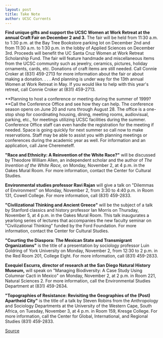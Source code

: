 ```yaml
---
layout: post
title: Take Note
author: UCSC Currents
---
```


**Find unique gifts and support the UCSC Women at Work Retreat at the annual Craft Fair on December 2 and 3.** The fair will be held from 11:30 a.m. to 1:30 p.m. at the Bay Tree Bookstore parking lot on December 2nd and from 11:30 a.m. to 1:30 p.m. in the lobby of Applied Sciences on December 3rd. Proceeds will benefit the UC Santa Cruz Women at Work Retreat Scholarship Fund. The fair will feature handmade and miscellaneous items from the UCSC community such as jewelry, ceramics, pictures, holiday ornaments, cards, etc. Donations of craft items are still needed. Call Connie Croker at (831) 459-2713 for more information about the fair or about making a donation. . . . And planning is under way for the 13th annual Women at Work Retreat in May. If you would like to help with this year's retreat, call Connie Croker at (831) 459-2713.

**Planning to host a conference or meeting during the summer of 1999? **Call the Conference Office and see how they can help. The conference season opens on June 20 and runs through August 28. The office is a one-stop shop for coordinating housing, dining, meeting rooms, audiovisual, parking, etc., for meetings utilizing UCSC facilities during the summer. Conference Office staff can even handle the registration for the meeting if needed. Space is going quickly for next summer so call now to make reservations. Staff may be able to assist you with planning meetings or conferences during the academic year as well. For information and an application, call Jane Cheremeteff.

**"Race and Ethnicity: A Reinvention of the White Race?"** will be discussed by Theodore William Allen, an independent scholar and the author of _The Invention of the White Race,_ on Monday, November 2, at 4 p.m. in the Oakes Mural Room. For more information, contact the Center for Cultural Studies.

**Environmental studies professor Ravi Rajan** will give a talk on "Dilemmas of Environment" on Monday, November 2, from 3:30 to 4:40 p.m. in Room 131, Cowell College. For more information, call (831) 459-2833.

**"Civilizational Thinking and Ancient Greece"** will be the subject of a talk by Stanford classics and history professor Ian Morris on Thursday, November 5, at 4 p.m. in the Oakes Mural Room. This talk inaugurates a yearlong series of lectures that accompanies the new faculty seminar on "Civilizational Thinking" funded by the Ford Foundation. For more information, contact the Center for Cultural Studies.

**"Courting the Diaspora: The Mexican State and Transmigrant Organizations"** is the title of a presentation by sociology professor Luin Goldring of York University on Monday, November 2, from 12:30 to 2 p.m. in the Red Room 201, College Eight. For more information, call (831) 459-2833.

**Exequiel Escurra, director of research at the San Diego Natural History Museum,** will speak on "Managing Biodiversity: A Case Study Using Columnar Cacti in Mexico" on Monday, November 2, at 2 p.m. in Room 221, Natural Sciences 2. For more information, call the Environmental Studies Department at (831) 459-2634.

**"Topographies of Resistance: Revisiting the Geographies of the (Post) Apartheid City"** is the title of a talk by Steven Robins from the Anthropology and Sociology Departments at the University of the Western Cape, South Africa, on Tuesday, November 3, at 4 p.m. in Room 159, Kresge College. For more information, call the Center for Global, International, and Regional Studies (831) 459-2833.

[Source](http://www1.ucsc.edu/oncampus/currents/98-99/11-02/takenote.htm "Permalink to Take Note: 11-02-99")
